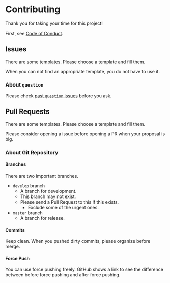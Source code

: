 # Contributing

Thank you for taking your time for this project!

First, see [Code of Conduct](./CODE_OF_CONDUCT.md).


## Issues

There are some templates.
Please choose a template and fill them.

When you can not find an appropriate template, you do not have to use it.


### About `question`

Please check [past `question` issues](../../../issues?q=label%3Aquestion) before you ask.


## Pull Requests

There are some templates.
Please choose a template and fill them.

Please consider opening a issue before opening a PR when your proposal is big.


### About Git Repository

#### Branches

There are two important branches.

- `develop` branch
  - A branch for development.
  - This branch may not exist.
  - Please send a Pull Request to this if this exists.
    - Exclude some of the urgent ones.
- `master` branch
  - A branch for release.


#### Commits

Keep clean.  When you pushed dirty commits, please organize before merge.


#### Force Push

You can use force pushing freely.  GitHub shows a link to see the difference between before force pushing and after force pushing.
